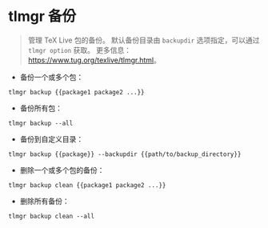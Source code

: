 # tlmgr 备份

> 管理 TeX Live 包的备份。
> 默认备份目录由 `backupdir` 选项指定，可以通过 `tlmgr option` 获取。
> 更多信息：<https://www.tug.org/texlive/tlmgr.html>。

- 备份一个或多个包：

`tlmgr backup {{package1 package2 ...}}`

- 备份所有包：

`tlmgr backup --all`

- 备份到自定义目录：

`tlmgr backup {{package}} --backupdir {{path/to/backup_directory}}`

- 删除一个或多个包的备份：

`tlmgr backup clean {{package1 package2 ...}}`

- 删除所有备份：

`tlmgr backup clean --all`